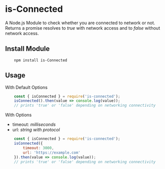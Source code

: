 # is-Connected
A Node.js Module to check whether you are connected to network or not. Returns a promise resolves to <em>true</em> with network access and to <em>false</em> without network access.

## Install Module
```
    npm install is-Connected
```

## Usage

With Default Options

```javascript
    const { isConnected } = require('is-connected');
    isConnected().then(value => console.log(value));
    // prints 'true' or 'false' depending on networking connectivity
```

With Options

- timeout: <i>milliseconds</i>
- url: <i>string with protocol</i>

```javascript
    const { isConnected } = require('is-connected');
    isConnected({
        timeout: 3000,
        url: 'https://example.com'
    }).then(value => console.log(value));
    // prints 'true' or 'false' depending on networking connectivity
```